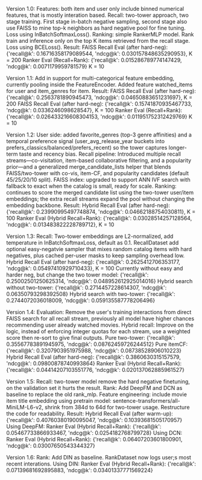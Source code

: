 Version 1.0:
Features: both item and user only include binned numerical features, that is mostly interation based.
Recall: two-tower approach, two stage training. First stage in-batch negative sampling, second stage also use FAISS to mine top-k neighbors as hard negative pool for fine tuning. Loss using InBatchSoftmaxLoss().
Ranking: simple RankerMLP model. Rank train and inference only on the top K items retrieved from the recall stage. Loss using BCELoss().
Result:
FAISS Recall Eval (after hard-neg): {'recall@k': 0.16716358179089544, 'ndcg@k': 0.030157848635290953}, K = 200
Ranker Eval (Recall+Rank): {'recall@k': 0.015286789774147429, 'ndcg@k': 0.0071179959781579} K = 10

Version 1.1:
Add in support for multi-categorical feature embedding, currently pooling inside the FeatureEncoder. Added feature watched_items for user and item_genres for item.
Result: 
FAISS Recall Eval (after hard-neg): {'recall@k': 0.2563781890945473, 'ndcg@k': 0.04650883651231697}, K = 200
FAISS Recall Eval (after hard-neg): {'recall@k': 0.15741870935467733, 'ndcg@k': 0.0336246098628547}, K = 100
Ranker Eval (Recall+Rank): {'recall@k': 0.026433216608304153, 'ndcg@k': 0.011951752312429769} K = 10

Version 1.2:
User side: added favorite_genres (top-3 genre affinities) and a temporal preference signal (user_avg_release_year buckets into prefers_classics/balanced/prefers_recent) so the tower captures longer-term taste and recency bias.
Recall pipeline: Introduced multiple recall streams—co-visitation, item-based collaborative filtering, and a popularity prior—and a generalized merge_candidate_lists helper that blends FAISS/two-tower with co-vis, item-CF, and popularity candidates (default 45/25/20/10 split).
FAISS index: upgraded to support ANN IVF search with fallback to exact when the catalog is small, ready for scale.
Ranking: continues to score the merged candidate list using the two-tower user/item embeddings; the extra recall streams expand the pool without changing the embedding backbone.
Result:
Hybrid Recall Eval (after hard-neg): {'recall@k': 0.23990995497748874, 'ndcg@k': 0.04662188754030811}, K = 100
Ranker Eval (Hybrid Recall+Rank): {'recall@k': 0.03028514257128564, 'ndcg@k': 0.013483822228789712}, K = 10

Version 1.3:
Recall: Two-tower embeddings are L2-normalized, add temperature in InBatchSoftmaxLoss, default as 0.1. RecallDataset add optional easy-negatvie sampler that mixes random catalog items with hard negatives, plus cached per-user masks to keep sampling overhead low. 
Hybrid Recall Eval (after hard-neg): {'recall@k': 0.2625412706353177, 'ndcg@k': 0.05497410929710433}, K = 100
Currently without easy and harder neg, but change the two tower model: {'recall@k': 0.25002501250625314, 'ndcg@k': 0.048952612925014016}
Hybrid search without two-tower: {'recall@k': 0.2714457228614307, 'ndcg@k': 0.06350793298392508}
Hybrid search with two-tower: {'recall@k': 0.2744072036018009, 'ndcg@k': 0.059135587778206496}

Version 1.4:
Evaluation: Remove the user's training interactions from direct FAISS search for all recall stream, previously all model have higher chances recommending user already watched movies.
Hybrid recall: Improve on the logic, instead of enforcing integer quotas for each stream, use a weighted score then re-sort to give final outputs.
Pure two-tower: {'recall@k': 0.35567783891945975, 'ndcg@k': 0.08762459726244512}
Pure itemCF: {'recall@k': 0.3207903951975988, 'ndcg@k': 0.08738528906010223}
Hybrid Recall Eval (after hard-neg): {'recall@k': 0.3860630315157579, 'ndcg@k': 0.09800878740993864}
Ranker Eval (Hybrid Recall+Rank): {'recall@k': 0.04414207103551776, 'ndcg@k': 0.020137062885961527}

Version 1.5:
Recall: two-tower model remove the hard negative finetuning, on the validation set it hurts the result.
Rank: Add DeepFM and DCN as baseline to replace the old rank_mlp.
Feature engineering: include movie item title embedding using pretrain model: sentence-transformers/all-MiniLM-L6-v2, shrink from 384d to 64d for two-tower usage.
Restructure the code for readability.
Result:
Hybrid Recall Eval (after warm-up): {'recall@k': 0.40760380190095047, 'ndcg@k': 0.10393681505170957}
Using DeepFM: Ranker Eval (Hybrid Recall+Rank): {'recall@k': 0.05467733866933467, 'ndcg@k': 0.0254182768799728}
Using DCN:    Ranker Eval (Hybrid Recall+Rank): {'recall@k': 0.06407203601800901, 'ndcg@k': 0.03007650543344327}


Version 1.6:
Rank: Add DIN as baseline. RankDataset now logs user;s most recent interations.
Using DIN:    Ranker Eval (Hybrid Recall+Rank): {'recall@k': 0.07139681692895883, 'ndcg@k': 0.03401337771569224}